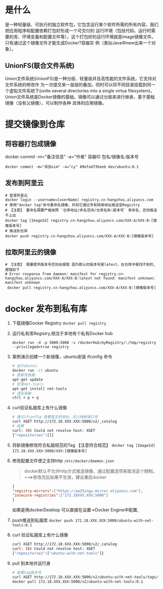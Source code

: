 # 是什么

是一种轻量级、可执行的独立软件包，它包含运行某个软件所需的所有内容，我们把应用程序和配置依赖打包好形成一个可交付的
运行环境（包括代码、运行时需要的库、环境变量和配置文件等），这个打包好的运行环境就是image镜像文件。
只有通过这个镜像文件才能生成Docker?容器实 例（类似Java中new出来一个对象）。

## UnionFS(联合文件系统)

Union文件系统(UnionFS)是一种分层、轻量级并且高性能的文件系统，它支持对文件系统的修改作
为一次提交来一层层的叠加，同时可以将不同目录挂载到同一个虚拟文件系统下(unite several directories into a single virtua
filesystem)。Union文件系统是Docker镜像的基础。镜像可以通过分层来进行继承，基于基础镜像（没有父镜像），可以制作各种
具体的应用镜像。

# 提交镜像到仓库

## 将容器打包成镜像

docker commit -m="备注信息" -a="作者" 容器ID 包名/镜像名:版本号

`docker commit -m="添加vim" -a="cy" 89efad73beeb dev/ubuntu:0.1`

## 发布到阿里云

```docker
# 登录阿里云
docker login --username=[userName] registry.cn-hangzhou.aliyuncs.com
# 使用"docker tag"命令重命名镜像，并将它通过专有网络地址推送至Registry
# 【注意】 重命名需要严格按照 `仓库地址/命名空间/仓库名称:版本号` 来命名，否则推送不上出
docker tag [ImageId] registry.cn-hangzhou.aliyuncs.com/XXX-A/XXX-B:[镜像版本号]
# 推送到仓库
docker push registry.cn-hangzhou.aliyuncs.com/XXX-A/XXX-B:[镜像版本号]
```

## 拉取阿里云的镜像

```docker
# 【注意】 需要提供版本号否则会报错 因为默认的版本号是latest，在仓库中是找不到的,报错如下
# Error response from daemon: manifest for registry.cn-hangzhou.aliyuncs.com/XXX-A/XXX-B:latest not found: manifest unknown: manifest unknown
 docker pull registry.cn-hangzhou.aliyuncs.com/XXX-A/XXX-B:[镜像版本号]
```

# docker 发布到私有库

1. 下载镜像Docker Registry
   `docker pull registry`
2. 运行私有库Registry,相当于本地有个私有Docker hub 

   `docker run -d -p 5000:5000 -v /dockerHub/myRegistry/:/tmp/registry --privileged=true registry`
3. 案例演示创建一个新镜像，ubuntu安装 ifconfig 命令
   ```bash
   # 运行ubuntu
   docker run -it ubuntu
   # 更新安装器
   apt-get update
   # 安装net-tools
   apt-get install net-tools
   # 退出容器
   ctrl + p + q
   ```
4. curl验证私服库上有什么镜像
   ```bash
   # 通过ifconfig 查看宿主机地址，加上映射端口号
   curl XGET http://172.18.XXX.XXX:5000/v2/_catalog
   # 结果
   curl: (6) Could not resolve host: XGET
   {"repositories":[]}
   ```
5. 将新镜像修改符合私服规范的Tag 【注意符合规范】
   `docker tag [ImageId] 172.18.XXX.XXX:5000/XXX:[镜像版本号]`
6. 修改配置文件使之支持http `/etc/docker/daemon.json`
   > docker默认不允许http方式推送镜像，通过配置选项来取消这个限制。===>修改完后如果不生效，建议重启docker
   ```json
   {
   "registry-mirrors":["https://aa25ingu.mirror.aliyuncs.com"],
   "insecure-registries":["172.18XXX.XXX:5000"]
   }
   ```
   如果是用dockerDesktop 可以直接在设置->Docker Engine中配置,
7. push推送到私服库 `docker push 172.18.XXX.XXX:5000/ubuntu-with-net-tools:0.1`
8. curl 验证私服库上有什么镜像
   ```bash
   curl XGET http://172.18.XXX.XXX:5000/v2/_catalog
   curl: (6) Could not resolve host: XGET
   {"repositories":["ubuntu-with-net-tools"]}
   ```
9. pull 到本地并运行身
   ```bash
   # 查看tag版本号 
   curl XGET http://172.18.XXX.XXX:5000/v2/ubuntu-with-net-tools/tags/list
   docker pull 172.18.XXX.XXX:5000/v2/ubuntu-with-net-tools:0.1
   ```